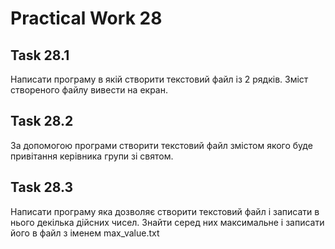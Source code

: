 # Practical Work 28

## Task 28.1
Написати програму в якій створити текстовий файл із 2 рядків. Зміст створеного файлу вивести на екран.

## Task 28.2
За допомогою програми створити текстовий файл змістом якого буде привітання керівника групи зі святом.

## Task 28.3
Написати програму яка дозволяє створити текстовий файл і записати в нього декілька дійсних чисел. Знайти серед них максимальне і записати його в файл з іменем max_value.txt
